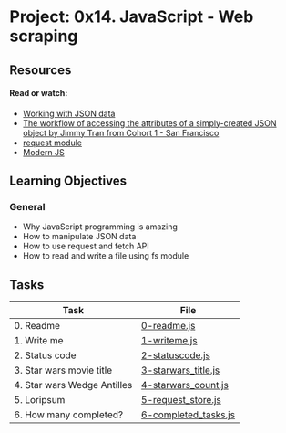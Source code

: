 # Project: 0x14. JavaScript - Web scraping

## Resources

#### Read or watch:

* [Working with JSON data](https://intranet.alxswe.com/rltoken/ONv-sSv-FA87Mc5rMZmO6A)
* [The workflow of accessing the attributes of a simply-created JSON object by Jimmy Tran from Cohort 1 - San Francisco](https://intranet.alxswe.com/rltoken/zm0h7FqpQCZZpPZqxxwLxA)
* [request module](https://intranet.alxswe.com/rltoken/goymbxGy-cTc5ZdKBTUcTQ)
* [Modern JS](https://intranet.alxswe.com/rltoken/j2PStAUtVPdXKwrrFxpt0g)
## Learning Objectives

### General

* Why JavaScript programming is amazing
* How to manipulate JSON data
* How to use request and fetch API
* How to read and write a file using fs module
## Tasks

| Task | File |
| ---- | ---- |
| 0. Readme | [0-readme.js](./0-readme.js) |
| 1. Write me | [1-writeme.js](./1-writeme.js) |
| 2. Status code | [2-statuscode.js](./2-statuscode.js) |
| 3. Star wars movie title | [3-starwars_title.js](./3-starwars_title.js) |
| 4. Star wars Wedge Antilles | [4-starwars_count.js](./4-starwars_count.js) |
| 5. Loripsum | [5-request_store.js](./5-request_store.js) |
| 6. How many completed? | [6-completed_tasks.js](./6-completed_tasks.js) |

